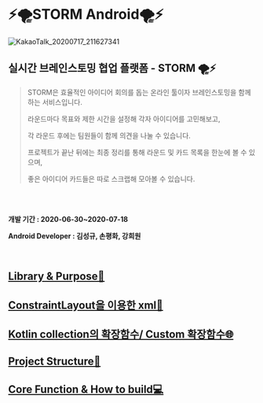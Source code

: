 
# ⚡️🌪STORM Android🌪⚡️


![KakaoTalk_20200717_211627341](https://user-images.githubusercontent.com/56873136/87791082-a7817300-c87c-11ea-919b-9d77ccdaf75e.png)


## 실시간 브레인스토밍 협업 플랫폼 - STORM 🌪⚡️


> STORM은 효율적인 아이디어 회의를 돕는 온라인 툴이자 브레인스토밍을 함께하는 서비스입니다.
>
> 라운드마다 목표와 제한 시간을 설정해 각자 아이디어를 고민해보고,
>
> 각 라운드 후에는 팀원들이 함께 의견을 나눌 수 있습니다.
>
> 프로젝트가 끝난 뒤에는 최종 정리를 통해 라운드 및 카드 목록을 한눈에 볼 수 있으며,
>
> 좋은 아이디어 카드들은 따로 스크랩해 모아볼 수 있습니다.

<br><br>

**개발 기간 : 2020-06-30~2020-07-18**

**Android Developer : 김성규, 손평화, 강희원**

<br>

## [Library & Purpose📖](https://github.com/TEAMSTORMERS/STORM_Android/wiki/Library-&-Purpose%F0%9F%93%96)

## [ConstraintLayout을 이용한 xml🔗](https://github.com/TEAMSTORMERS/STORM_Android/wiki/ConstraintLayout%EC%9D%84-%EC%9D%B4%EC%9A%A9%ED%95%9C-xml%F0%9F%94%97)

## [Kotlin collection의 확장함수/ Custom 확장함수🌐](https://github.com/TEAMSTORMERS/STORM_Android/wiki/Kotlin%ED%99%95%EC%9E%A5%ED%95%A8%EC%88%98-%EC%82%AC%EC%9A%A9%F0%9F%8C%90)

## [Project Structure📐](https://github.com/TEAMSTORMERS/STORM_Android/wiki/Project-Structure%F0%9F%93%90)

## [Core Function & How to build💻](https://github.com/TEAMSTORMERS/STORM_Android/wiki/Core-Function-&-How-to-build%F0%9F%92%BB)
